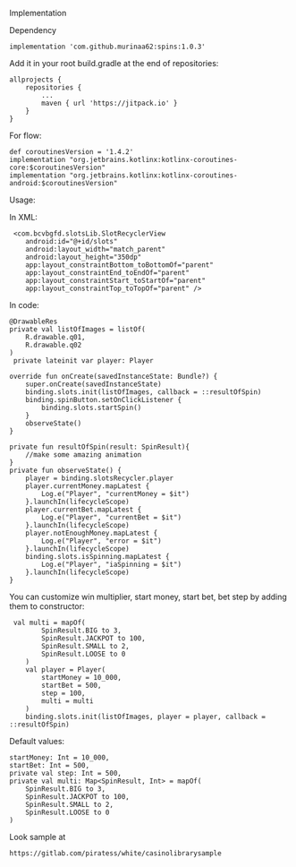 Implementation 

   Dependency
    
    implementation 'com.github.murinaa62:spins:1.0.3' 
 
   Add it in your root build.gradle at the end of repositories:
   
    allprojects {
		repositories {
			...
			maven { url 'https://jitpack.io' }
		}
	}
  
  For flow:
  
    def coroutinesVersion = '1.4.2'
    implementation "org.jetbrains.kotlinx:kotlinx-coroutines-core:$coroutinesVersion"
    implementation "org.jetbrains.kotlinx:kotlinx-coroutines-android:$coroutinesVersion"
    
    
  Usage: 
  
  In XML: 
  
     <com.bcvbgfd.slotsLib.SlotRecyclerView
        android:id="@+id/slots"
        android:layout_width="match_parent"
        android:layout_height="350dp"
        app:layout_constraintBottom_toBottomOf="parent"
        app:layout_constraintEnd_toEndOf="parent"
        app:layout_constraintStart_toStartOf="parent"
        app:layout_constraintTop_toTopOf="parent" />
        
   In code:
   
    @DrawableRes
    private val listOfImages = listOf(
        R.drawable.q01,
        R.drawable.q02
    )
     private lateinit var player: Player

    override fun onCreate(savedInstanceState: Bundle?) {
        super.onCreate(savedInstanceState)
        binding.slots.init(listOfImages, callback = ::resultOfSpin)
        binding.spinButton.setOnClickListener {
            binding.slots.startSpin()
        }
        observeState()
    }
    
    private fun resultOfSpin(result: SpinResult){
        //make some amazing animation
    }
    private fun observeState() {
        player = binding.slotsRecycler.player
        player.currentMoney.mapLatest {
            Log.e("Player", "currentMoney = $it")
        }.launchIn(lifecycleScope)
        player.currentBet.mapLatest {
            Log.e("Player", "currentBet = $it")
        }.launchIn(lifecycleScope)
        player.notEnoughMoney.mapLatest {
            Log.e("Player", "error = $it")
        }.launchIn(lifecycleScope)
        binding.slots.isSpinning.mapLatest {
            Log.e("Player", "iaSpinning = $it")
        }.launchIn(lifecycleScope)
    }
    
   You can customize win multiplier, start money, start bet, bet step by adding them to constructor:
   
     val multi = mapOf(
            SpinResult.BIG to 3,
            SpinResult.JACKPOT to 100,
            SpinResult.SMALL to 2,
            SpinResult.LOOSE to 0
        )
        val player = Player(
            startMoney = 10_000,
            startBet = 500,
            step = 100,
            multi = multi
        )
        binding.slots.init(listOfImages, player = player, callback = ::resultOfSpin)
        
 Default values:
 
    startMoney: Int = 10_000,
    startBet: Int = 500,
    private val step: Int = 500,
    private val multi: Map<SpinResult, Int> = mapOf(
        SpinResult.BIG to 3,
        SpinResult.JACKPOT to 100,
        SpinResult.SMALL to 2,
        SpinResult.LOOSE to 0
    )
   
   Look sample at 
   
   	https://gitlab.com/piratess/white/casinolibrarysample
   
    
   
        
   
